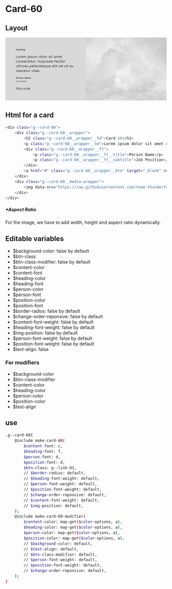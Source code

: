 # Card-60

## Layout

![alt text][card-60]

[card-60]: /src/img/global-components/card/card-60.jpg

## Html for a card

```sh
<div class="g--card-60">
    <div class="g--card-60__wrapper">
        <h2 class="g--card-60__wrapper__hd">Card 60</h2>
        <p class="g--card-60__wrapper__bd">Lorem ipsum dolor sit amet consectetur. Vulputate facilisi ultrices pellentesque elit vel sit eu nascetur vitae.</p>
        <div class="g--card-60__wrapper__ft">
            <p class="g--card-60__wrapper__ft__title">Person Name</p>
            <p class="g--card-60__wrapper__ft__subtitle">Job Position</p>
        </div>
        <a href="#" class="g--card-60__wrapper__btn" target="_blank" rel="noopener noreferrer">This is a link</a>
    </div>
    <div class="g--card-60__media-wrapper">
        <img data-src="https://raw.githubusercontent.com/team-thunderfoot/ui/main/src/img/global-components/img-placeholder.jpg" src="/src/img/global-components/placeholder.jpg" alt="img alt" class="g--card-60__media-wrapper__media g--lazy-01 f--ar" width="1000" height="1000" style="aspect-ratio: 1000 / 1000">
    </div>
</div>
```

##### \*Aspect Ratio

For the image, we have to add width, height and aspect ratio dynamically.

## Editable variables

- $background-color: false by default
- $btn-class
- $btn-class-modifier: false by default
- $content-color
- $content-font
- $heading-color
- $heading-font
- $person-color
- $person-font
- $position-color
- $position-font
- $border-radius: false by default
- $change-order-reponsive: false by default
- $content-font-weight: false by default
- $heading-font-weight: false by default
- $img-position: false by default
- $person-font-weight: false by default
- $position-font-weight: false by default
- $text-align: false

### For modifiers

- $background-color
- $btn-class-modifier
- $content-color
- $heading-color
- $person-color
- $position-color
- $text-align

## use

```sh
.g--card-60{
    @include make-card-60(
        $content-font: c,
        $heading-font: f,
        $person-font: d,
        $position-font: d,
        $btn-class: g--link-01,
        // $border-radius: default,
        // $heading-font-weight: default,
        // $person-font-weight: default,
        // $position-font-weight: default,
        // $change-order-reponsive: default,
        // $content-font-weight: default,
        // $img-position: default,
    );
    @include make-card-60-modifier(
        $content-color: map-get($color-options, a),
        $heading-color: map-get($color-options, a),
        $person-color: map-get($color-options, a),
        $position-color: map-get($color-options, a),
        // $background-color: default,
        // $text-align: default,
        // $btn-class-modifier: default,
        // $person-font-weight: default,
        // $position-font-weight: default,
        // $change-order-reponsive: default,
    );
}
```
